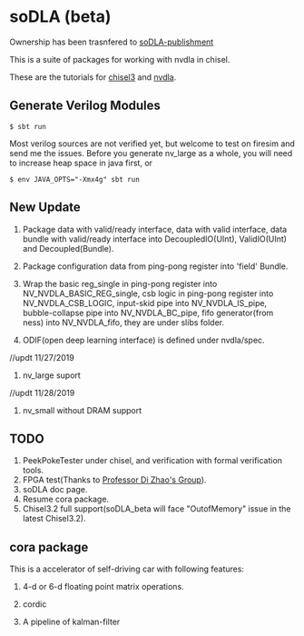 soDLA (beta)
================

Ownership has been trasnfered to [soDLA-publishment](https://github.com/soDLA-publishment/soDLA)

This is a suite of packages for working with nvdla in chisel.

These are the tutorials for [chisel3](https://chisel.eecs.berkeley.edu/index.html#getstarted) and [nvdla](http://nvdla.org/hw/v1/hwarch.html). 



Generate Verilog Modules
----------------
    $ sbt run
    
Most verilog sources are not verified yet, but welcome to test on firesim and send me the issues. Before you generate nv_large as a whole, you will need to increase heap space in java first, or 

    $ env JAVA_OPTS="-Xmx4g" sbt run
    

New Update
----------------
1. Package data with valid/ready interface, data with valid interface, data bundle with valid/ready interface into DecoupledIO(UInt), ValidIO(UInt) and Decoupled(Bundle).

2. Package configuration data from ping-pong register into 'field' Bundle.

3. Wrap the basic reg_single in ping-pong register into NV_NVDLA_BASIC_REG_single, csb logic in ping-pong register into NV_NVDLA_CSB_LOGIC, input-skid pipe into NV_NVDLA_IS_pipe, bubble-collapse pipe into NV_NVDLA_BC_pipe, fifo generator(from ness) into NV_NVDLA_fifo, they are under slibs folder.

4. ODIF(open deep learning interface) is defined under nvdla/spec.

//updt 11/27/2019

1. nv_large suport 

//updt 11/28/2019

1. nv_small without DRAM support




TODO
----------------
1. PeekPokeTester under chisel, and verification with formal verification tools.
2. FPGA test(Thanks to [Professor Di Zhao's Group](http://sourcedb.ict.cas.cn/cn/jssrck/201803/t20180309_4971421.html)).
3. soDLA doc page.
4. Resume cora package.
5. Chisel3.2 full support(soDLA_beta will face "OutofMemory" issue in the latest Chisel3.2). 


cora package
----------------

This is a accelerator of self-driving car with following features:

1. 4-d or 6-d floating point matrix operations.

2. cordic

3. A pipeline of kalman-filter



